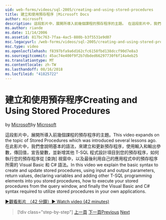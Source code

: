 ```yaml
---
uid: web-forms/videos/sql-2005/creating-and-using-stored-procedures
title: 建立和使用預存程序 |Microsoft Docs
author: microsoft
description: 這段影片中，展開所導入前幾個課程的預存程序的主題。 在這段影片中，我們會說明建立和更新的基本語法...
ms.author: riande
ms.date: 11/14/2006
ms.assetid: 817bc763-7faa-4ac5-880b-b3f5531e9d07
msc.legacyurl: /web-forms/videos/sql-2005/creating-and-using-stored-procedures
msc.type: video
ms.openlocfilehash: f8397bfa9a6d162cfc6158fbd138dccf90d7e8a3
ms.sourcegitcommit: 45ac74e400f9f2b7dbded66297730f6f14a4eb25
ms.translationtype: MT
ms.contentlocale: zh-TW
ms.lasthandoff: 08/16/2018
ms.locfileid: "41825722"
---
```

<a name="creating-and-using-stored-procedures"></a><span data-ttu-id="c6c8d-104">建立和使用預存程序</span><span class="sxs-lookup"><span data-stu-id="c6c8d-104">Creating and Using Stored Procedures</span></span>
====================
<span data-ttu-id="c6c8d-105">by [Microsoft](https://github.com/microsoft)</span><span class="sxs-lookup"><span data-stu-id="c6c8d-105">by [Microsoft](https://github.com/microsoft)</span></span>

<span data-ttu-id="c6c8d-106">這段影片中，展開所導入前幾個課程的預存程序的主題。</span><span class="sxs-lookup"><span data-stu-id="c6c8d-106">This video expands on the topic of Stored Procedures which was introduced several lessons ago.</span></span> <span data-ttu-id="c6c8d-107">在此影片中，我們會說明基本的語法，來建立和更新預存程序，使用輸入和輸出參數，傳回值，宣告變數，並新增其他 T-SQL 程式設計項目到您的預存程序，如何執行您的預存程序從 [查詢] 視窗中，以及最後利用自己的應用程式中的預存程序所需的 Visual Basic 和 C# 語法。</span><span class="sxs-lookup"><span data-stu-id="c6c8d-107">In this video we explain the basic syntax to create and update stored procedures, using input and output parameters, return values, declaring variables and adding other T-SQL programming elements into you stored procedures, how to execute your stored procedures from the query window, and finally the Visual Basic and C# syntax required to utilize stored procedures in your own applications.</span></span>

[<span data-ttu-id="c6c8d-108">&#9654;觀看影片 （42 分鐘）</span><span class="sxs-lookup"><span data-stu-id="c6c8d-108">&#9654; Watch video (42 minutes)</span></span>](https://channel9.msdn.com/Blogs/ASP-NET-Site-Videos/creating-and-using-stored-procedures)

> [!div class="step-by-step"]
> <span data-ttu-id="c6c8d-109">[上一頁](building-and-customizing-reports-in-business-intelligence-development-studio.md)
> [下一頁](enabling-full-text-search-in-your-text-data.md)</span><span class="sxs-lookup"><span data-stu-id="c6c8d-109">[Previous](building-and-customizing-reports-in-business-intelligence-development-studio.md)
[Next](enabling-full-text-search-in-your-text-data.md)</span></span>
